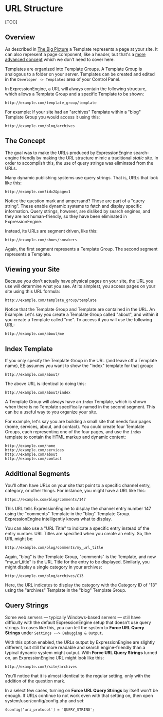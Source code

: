 <!--
    This source file is part of the open source project
    ExpressionEngine User Guide (https://github.com/ExpressionEngine/ExpressionEngine-User-Guide)

    @link      https://expressionengine.com/
    @copyright Copyright (c) 2003-2020, Packet Tide, LLC (https://ellislab.com)
    @license   https://expressionengine.com/license Licensed under Apache License, Version 2.0
-->

# URL Structure

[TOC]

## Overview

As described in [The Big Picture](getting-started/the-big-picture.md) a Template represents a page at your site. It can also represent a page component, like a header, but that's a [more advanced concept](templates/embedding.md) which we don't need to cover here.

Templates are organized into Template Groups. A Template Group is analogous to a folder on your server. Templates can be created and edited in the `Developer -> Templates` area of your Control Panel.

In ExpressionEngine, a URL will always contain the following structure, which allows a Template Group and a specific Template to be shown:

    http://example.com/template_group/template

For example: If your site had an "archives" Template within a "blog" Template Group you would access it using this:

    http://example.com/blog/archives

## The Concept

The goal was to make the URLs produced by ExpressionEngine search-engine friendly by making the URL structure mimic a traditional _static_ site. In order to accomplish this, the use of query strings was eliminated from the URLs.

Many dynamic publishing systems use query strings. That is, URLs that look like this:

    http://example.com?id=2&page=1

Notice the question mark and ampersand? Those are part of a "query string". These enable dynamic systems to fetch and display specific information. Query strings, however, are disliked by search engines, and they are not human-friendly, so they have been eliminated in ExpressionEngine.

Instead, its URLs are segment driven, like this:

    http://example.com/shoes/sneakers

Again, the first segment represents a Template Group. The second segment represents a Template.

## Viewing your Site

Because you don't actually have physical pages on your site, the URL you use will determine what you see. At its simplest, you access pages on your site using this URL formula:

    http://example.com/template_group/template

Notice that the Template Group and Template are contained in the URL. An Example: Let's say you create a Template Group called "about", and within it you create a Template called "me". To access it you will use the following URL:

    http://example.com/about/me

## Index Template

If you only specify the Template Group in the URL (and leave off a Template name), EE assumes you want to show the "index" template for that group:

    http://example.com/about/

The above URL is identical to doing this:

    http://example.com/about/index

A Template Group will always have an `index` Template, which is shown when there is no Template specifically named in the second segment. This can be a useful way to you organize your site.

For example, let's say you are building a small site that needs four pages (home, services, about, and contact). You could create four Template Groups, each representing one of the four pages, and use the `index` template to contain the HTML markup and dynamic content:

    http://example.com/home
    http://example.com/services
    http://example.com/about
    http://example.com/contact

## Additional Segments

You'll often have URLs on your site that point to a specific channel entry, category, or other things. For instance, you might have a URL like this:

    https://example.com/blog/comments/147

This URL tells ExpressionEngine to display the channel entry number 147 using the "comments" Template in the "blog" Template Group. ExpressionEngine intelligently knows what to display.

You can also use a "URL Title" to indicate a specific entry instead of the entry number. URL Titles are specified when you create an entry. So, the URL might be:

    http://example.com/blog/comments/my_url_title

Again, "blog" is the Template Group, "comments" is the Template, and now "my_url_title" is the URL Title for the entry to be displayed. Similarly, you might display a single category in your archives:

    http://example.com/blog/archives/C13

Here, the URL indicates to display the category with the Category ID of "13" using the "archives" Template in the "blog" Template Group.

## Query Strings

Some web servers — typically Windows-based servers — still have difficulty with the default ExpressionEngine setup that doesn't use query strings. In cases like this, you can tell the system to **Force URL Query Strings** under `Settings --> Debugging & Output`.

With this option enabled, the URLs output by ExpressionEngine are slightly different, but still far more readable and search engine-friendly than a typical dynamic system might output. With **Force URL Query Strings** turned on, an ExpressionEngine URL might look like this:

    http://example.com?/site/archives

You'll notice that it is almost identical to the regular setting, only with the addition of the question mark.

In a select few cases, turning on **Force URL Query Strings** by itself won't be enough. If URLs continue to not work even with that setting on, then open system/user/config/config.php and set:

    $config['uri_protocol'] = 'QUERY_STRING';
